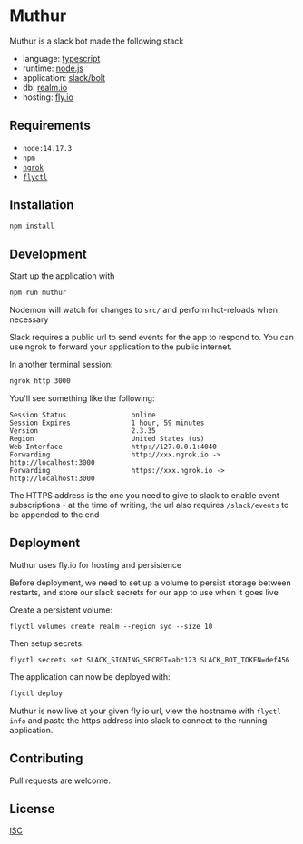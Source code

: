 # Muthur

Muthur is a slack bot made the following stack

- language: [typescript](https://www.typescriptlang.org)
- runtime: [node.js](https://nodejs.org)
- application: [slack/bolt](https://github.com/slackapi/bolt-js)
- db: [realm.io](https://docs.mongodb.com/realm/sdk/node/)
- hosting: [fly.io](https://fly.io/)

## Requirements

- `node:14.17.3`
- `npm`
- [`ngrok`](https://ngrok.com/)
- [`flyctl`](https://fly.io/docs/flyctl/installing/)

## Installation

```bash
npm install
```

## Development

Start up the application with

```bash
npm run muthur
```

Nodemon will watch for changes to `src/` and perform hot-reloads when necessary

Slack requires a public url to send events for the app to respond to. You can use ngrok to forward your application to the public internet.

In another terminal session:

```bash
ngrok http 3000
```

You'll see something like the following:

```
Session Status                online
Session Expires               1 hour, 59 minutes
Version                       2.3.35
Region                        United States (us)
Web Interface                 http://127.0.0.1:4040
Forwarding                    http://xxx.ngrok.io -> http://localhost:3000
Forwarding                    https://xxx.ngrok.io -> http://localhost:3000
```

The HTTPS address is the one you need to give to slack to enable event subscriptions - at the time of writing, the url also requires `/slack/events` to be appended to the end

## Deployment

Muthur uses fly.io for hosting and persistence

Before deployment, we need to set up a volume to persist storage between restarts, and store our slack secrets for our app to use when it goes live

Create a persistent volume:

```
flyctl volumes create realm --region syd --size 10
```

Then setup secrets:

```
flyctl secrets set SLACK_SIGNING_SECRET=abc123 SLACK_BOT_TOKEN=def456
```

The application can now be deployed with:

```bash
flyctl deploy
```

Muthur is now live at your given fly io url, view the hostname with `flyctl info` and paste the https address into slack to connect to the running application.

## Contributing

Pull requests are welcome.

## License

[ISC](https://choosealicense.com/licenses/isc/)
